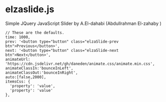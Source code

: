 # elzaslide.js
Simple JQuery JavaScript Slider by A.El-dahabi (Abdullrahman El-zahaby )
```
// These are the defaults.
time: 1000,
prev: '<button type="button" class="elzaSlide-prev btn">Previous</button>',
next: '<button type="button" class="elzaSlide-next btn">Next</button>',
animateUrl: 'https://cdn.jsdelivr.net/gh/daneden/animate.css/animate.min.css',
animateClassIn:'bounceInLeft',
animateClassOut:'bounceInRight',
auto:[false,2000],
itemsCss: {
  'property': 'value',
  'property': 'value'
},
```
